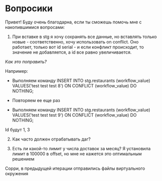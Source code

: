 # Вопросики

Привет! 
Буду очень благодарна, если ты сможешь помочь мне с накопившимися вопросами:
1. При вставке в stg я хочу сохранять все данные, но вставлять только новые - соответственно, хочу использовать on conflict. Оно работает, только вот id serial - и если конфликт происходит, то значение не добавляется, а id все равно увеличивается. 

*Как это поправить?*

Например:
- Выполняем команду
INSERT INTO stg.restaurants
(workflow_value)
VALUES('test test test 8')
ON CONFLICT (workflow_value) DO NOTHING;

- Повторяем ее еще раз
- Выполняем команду
INSERT INTO stg.restaurants
(workflow_value)
VALUES('test test test 9')
ON CONFLICT (workflow_value) DO NOTHING;

Id будут 1, 3


2. Как часто должен отрабатывать даг?

3. Есть ли какой-то лимит у числа доставок за месяц? Я установила лимит в 100000 в offset, но мне не кажется это оптимальным решением


 Сорри, в предыдущей итерации отправились файлы виртуального окружения